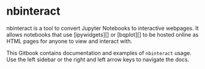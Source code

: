 nbinteract
=================

nbinteract is a tool to convert Jupyter Notebooks to interactive webpages. It
allows notebooks that use [ipywidgets][] or [bqplot][] to be hosted online as
HTML pages for anyone to view and interact with.

This Gitbook contains documentation and examples of `nbinteract` usage. Use the
left sidebar or the right and left arrow keys to navigate the docs.

